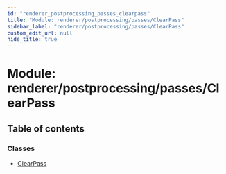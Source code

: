 ```yaml
---
id: "renderer_postprocessing_passes_clearpass"
title: "Module: renderer/postprocessing/passes/ClearPass"
sidebar_label: "renderer/postprocessing/passes/ClearPass"
custom_edit_url: null
hide_title: true
---
```


# Module: renderer/postprocessing/passes/ClearPass

## Table of contents

### Classes

- [ClearPass](../classes/renderer_postprocessing_passes_clearpass.clearpass.md)

